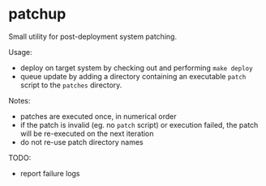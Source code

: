 patchup
=======

Small utility for post-deployment system patching.

Usage:
- deploy on target system by checking out and performing `make deploy`
- queue update by adding a directory containing an executable `patch` script to
  the `patches` directory.

Notes:
- patches are executed once, in numerical order
- if the patch is invalid (eg. no `patch` script) or execution failed, the patch
  will be re-executed on the next iteration
- do not re-use patch directory names

TODO:
- report failure logs
